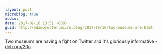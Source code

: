 ```yaml
---
layout: post
microblog: true
audio: 
date: 2017-09-16 13:51 -0000
guid: http://adamprocter.micro.blog/2017/09/16/two-museums-are.html
---
```

Two museums are having a fight on Twitter and it's gloriously informative - [dctr.pro/20n](http://dctr.pro/20n)
